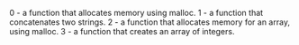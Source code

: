 0 - a function that allocates memory using malloc.
1 - a function that concatenates two strings.
2 - a function that allocates memory for an array, using malloc.
3 - a function that creates an array of integers.